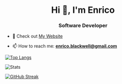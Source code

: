 <h1 align="center">Hi 👋, I'm Enrico</h1>
<h3 align="center">Software Developer</h3>

- 👀 Check out [My Website](https://enricoblackwell.com)

- 📫 How to reach me: [**enrico.blackwell@gmail.com**](mailto:enrico.blackwell@gmail.com)

[![Top Langs](https://github-readme-stats.vercel.app/api/top-langs/?username=Pumpkintitan&layout=compact&theme=vue-dark&exclude_repo=CSCI-2400)](https://github.com/anuraghazra/github-readme-stats)

![Stats](https://github-readme-stats.vercel.app/api?username=Pumpkintitan&count_private=true&show_icons=true&theme=vue-dark)

[![GitHub Streak](https://streak-stats.demolab.com?user=Pumpkintitan&theme=vue-dark)](https://git.io/streak-stats)
